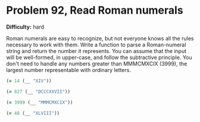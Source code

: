 # Problem 92, Read Roman numerals

**Difficulty:** hard

Roman numerals are easy to recognize, but not everyone knows all the rules necessary to work with them. Write a function to parse a Roman-numeral string and return the number it represents. You can assume that the input will be well-formed, in upper-case, and follow the subtractive principle. You don't need to handle any numbers greater than MMMCMXCIX (3999), the largest number representable with ordinary letters.

```clj
(= 14 (__ "XIV"))
```

```clj
(= 827 (__ "DCCCXXVII"))
```

```clj
(= 3999 (__ "MMMCMXCIX"))
```

```clj
(= 48 (__ "XLVIII"))
```
